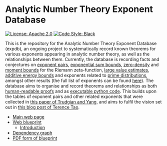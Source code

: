 
# Analytic Number Theory Exponent Database

[![License: Apache 2.0](https://img.shields.io/badge/License-Apache_2.0-lightblue.svg)](https://opensource.org/licenses/Apache-2.0)
[![Code Style: Black](https://img.shields.io/badge/Code%20Style-Black-000000.svg)](https://github.com/psf/black)

This is the repository for the Analytic Number Theory Exponent Database (expdb), an ongoing project to systematically record known theorems for various exponents appearing in analytic number theory, as well as the relationships between them. Currently, the database is recording facts and conjectures on [exponent pairs](https://teorth.github.io/expdb/blueprint/sect0005.html), [exponential sum bounds](https://teorth.github.io/expdb/blueprint/sect0004.html), [zero-density](https://teorth.github.io/expdb/blueprint/sect0010.html) and [moment bounds](https://teorth.github.io/expdb/blueprint/sect0009.html) for the Riemann zeta-function, [large value estimates](https://teorth.github.io/expdb/blueprint/sect0007.html), [additive energy bounds](https://teorth.github.io/expdb/blueprint/energy-chapter.html) and exponents related to [prime distributions](https://teorth.github.io/expdb/blueprint/primes-sec.html), amongst other results (the full list of exponents can be found [here](https://teorth.github.io/expdb/blueprint/sect0001.html)). The database aims to organise and record theorems and relationships as both [human-readable proofs](https://teorth.github.io/expdb/blueprint/sect0001.html) and as [executable python code](https://github.com/teorth/expdb/tree/main/blueprint/src/python). This builds upon the tables of exponent pairs and other related exponents that were collected in [this paper of Trudgian and Yang](https://arxiv.org/abs/2306.05599), and aims to fulfil the vision set out in [this blog post of Terence Tao](https://terrytao.wordpress.com/2024/07/07/a-computation-outsourced-discussion-of-zero-density-theorems-for-the-riemann-zeta-function/).

- [Main web page](https://teorth.github.io/expdb/)
- [Web blueprint](https://teorth.github.io/expdb/blueprint/)
    - [Introduction](https://teorth.github.io/expdb/blueprint/sect0001.html)
- [Dependency graph](https://teorth.github.io/expdb/blueprint/dep_graph_document.html)
- [PDF form of blueprint](https://teorth.github.io/expdb/blueprint.pdf)
